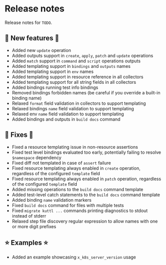 # Release notes

Release notes for `TODO`.

<!--
## ‼️ Breaking changes ‼️

## ✨ UI changes ✨

## ⛵ Tutorials ⛵

## 📚 Docs 📚

## 🎸 Misc 🎸
-->

## 💫 New features 💫

- Added new `update` operation
- Added outputs support in `create`, `apply`, `patch` and `update` operations
- Added `match` support in `command` and `script` operations outputs
- Added templating support in `bindings` and `outputs` names
- Added templating support in `env` names
- Added templating support in resource reference in all collectors
- Added templating support for all string fields in all collectors
- Added bindings running test info bindings
- Removed bindings forbidden names (be careful if you override a built-in binding name)
- Relaxed `format` field validation in collectors to support templating
- Relaxed bindings `name` field validation to support templating
- Relaxed env `name` field validation to support templating
- Added bindings and outputs in `build docs` command

## 🔧 Fixes 🔧

- Fixed a resource templating issue in non-resource assertions
- Fixed test level bindings evaluated too early, potentially failing to resolve `$namespace` dependency
- Fixed diff not templated in case of `assert` failure
- Fixed resource templating always enabled in `create` operation, regardless of the configured `template` field
- Fixed resource templating always enabled in `patch` operation, regardless of the configured `template` field
- Added missing operations to the `build docs` command template
- Added test-level catch statements to the `build docs` command template
- Added binding `name` validation markers
- Fixed `build docs` command for files with multiple tests
- Fixed `migrate kuttl ...` commands printing diagnostics to stdout instead of stderr
- Relaxed step file discovery regular expression to allow names with one or more digit prefixes

## ⭐ Examples ⭐

- Added an example showcasing `x_k8s_server_version` usage
